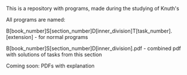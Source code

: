 This is a repository with programs, made during the studying of Knuth's 

All programs are named:

B[book_number]S[section_number]D[inner_division]T[task_number].[extension] - for normal programs

B[book_number]S[section_number]D[inner_division].pdf - combined pdf with solutions of tasks from this section

Coming soon: PDFs with explanation